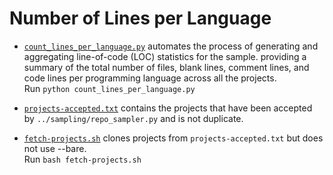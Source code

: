 # Number of Lines per Language

* [`count_lines_per_language.py`](count_lines_per_language.py) automates the process of generating and aggregating line-of-code (LOC) statistics for the sample. providing a summary of the total number of files, blank lines, comment lines, and code lines per programming language across all the projects.   
  Run `python count_lines_per_language.py`

* [`projects-accepted.txt`](projects-accepted.txt) contains the projects that have been accepted by `../sampling/repo_sampler.py` and is not duplicate.

* [`fetch-projects.sh`](fetch-projects.sh) clones projects from  `projects-accepted.txt` but does not use --bare.   
  Run `bash fetch-projects.sh`